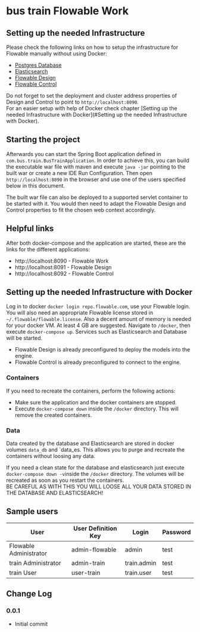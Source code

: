 # bus train Flowable Work

## Setting up the needed Infrastructure
Please check the following links on how to setup the infrastructure for Flowable manually without
using Docker:

- [Postgres Database](https://docs.flowable.io/work-install/3.3.0/210B-database.html)
- [Elasticsearch](https://docs.flowable.io/work-install/3.3.0/210C-elasticsearch.html)
- [Flowable Design](https://docs.flowable.io/work-install/3.3.0/320-design.html)
- [Flowable Control](https://docs.flowable.io/work-install/3.3.0/321-control.html)

Do not forget to set the deployment and cluster address properties of Design and Control to point to
`http://localhost:8090`.  
For an easier setup with help of Docker check chapter [Setting up the needed Infrastructure with Docker](#Setting up the needed Infrastructure with Docker).

## Starting the project
Afterwards you can start the Spring Boot application defined in `com.bus.train.BusTrainApplication`. In order to achieve this,
you can build the executable war file with maven and execute `java -jar` pointing to the built war or create a new IDE Run Configuration. 
Then open `http://localhost:8090` in the browser and use one of the users specified below in this document.

The built war file can also be deployed to a supported servlet container to be started with it.
You would then need to adapt the Flowable Design and Control properties to fit the chosen web context accordingly.

## Helpful links
After both docker-compose and the application are started, these are the links for the different applications:

- http://localhost:8090 - Flowable Work
- http://localhost:8091 - Flowable Design
- http://localhost:8092 - Flowable Control

## Setting up the needed Infrastructure with Docker
Log in to docker `docker login repo.flowable.com`, use your Flowable login.
You will also need an appropriate Flowable license stored in `~/.flowable/flowable.license`.
Also a decent amount of memory is needed for your docker VM. At least 4 GB are suggested.
Navigate to `/docker`, then execute `docker-compose up`. Services such as Elasticsearch and Database will be started.

- Flowable Design is already preconfigured to deploy the models into the engine.
- Flowable Control is already preconfigured to connect to the engine.

### Containers
If you need to recreate the containers, perform the following actions:
- Make sure the application and the docker containers are stopped.
- Execute `docker-compose down` inside the `/docker` directory. This will remove the created containers.

### Data
Data created by the database and Elasticsearch are stored in docker volumes `data_db` and `data_es.
This allows you to purge and recreate the containers without loosing any data.

If you need a clean state for the database and elasticsearch just execute `docker-compose down -v`inside the `/docker` directory.
The volumes will be recreated as soon as you restart the containers.  
BE CAREFUL AS WITH THIS YOU WILL LOOSE ALL YOUR DATA STORED IN THE DATABASE AND ELASTICSEARCH!

## Sample users
| User | User Definition Key | Login | Password |
| -------------| ------------- | ------------- | ------------- |
| Flowable Administrator | admin-flowable | admin | test |
| train Administrator | admin-train | train.admin | test |
| train User | user-train | train.user | test |

## Change Log

### 0.0.1
- Initial commit